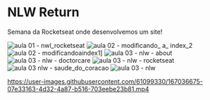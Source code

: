 # NLW Return
Semana da Rocketseat onde desenvolvemos um site!

![aula 01 - nwl_rocketseat](https://user-images.githubusercontent.com/61099330/167036611-fbbc5f26-940a-4b28-b249-048daa43cd01.png)
![aula 02 - modificando_ a_ index_2](https://user-images.githubusercontent.com/61099330/167036618-9ce1760d-81a5-491c-877e-bcecd7922d71.png)
![aula 02 - modificandoaindex1](https://user-images.githubusercontent.com/61099330/167036619-629ea435-8a8e-430c-a4c6-9a385245aa0c.png)]
![aula 03 - nlw - about](https://user-images.githubusercontent.com/61099330/167036628-b92a7b7e-6bb4-48ba-a229-aa99a6f23a6e.png)
![aula 03 - nlw - doctorcare](https://user-images.githubusercontent.com/61099330/167036630-e3479580-ee07-4931-bc30-441ebeb96273.png)
![aula 03 - nlw - rocketseat](https://user-images.githubusercontent.com/61099330/167036635-f2c29dbf-33ff-430d-8244-27c5cce8c237.png)
![aula 03 nlw - saude_do_coracao](https://user-images.githubusercontent.com/61099330/167036643-0d226e7c-1269-40f8-8fcd-7c5199f300b8.png)
![aula 03 - nlw ](https://user-images.githubusercontent.com/61099330/167036642-3c2fea90-3dc4-4959-9a3f-e127b8ff8c14.png)



https://user-images.githubusercontent.com/61099330/167036675-07e33163-4d32-4a87-b516-703eebe23b81.mp4

